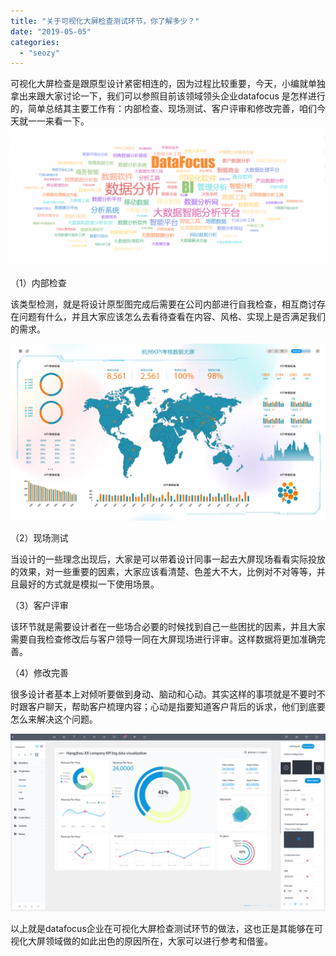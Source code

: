 ```yaml
---
title: "关于可视化大屏检查测试环节，你了解多少？"
date: "2019-05-05"
categories: 
  - "seozy"
---
```


可视化大屏检查是跟原型设计紧密相连的，因为过程比较重要，今天，小编就单独拿出来跟大家讨论一下，我们可以参照目前该领域领头企业datafocus 是怎样进行的，简单总结其主要工作有：内部检查、现场测试、客户评审和修改完善，咱们今天就一一来看一下。![](images/微信截图_20190124175358-1024x450.png)

（1）内部检查

该类型检测，就是将设计原型图完成后需要在公司内部进行自我检查，相互商讨存在问题有什么，并且大家应该怎么去看待查看在内容、风格、实现上是否满足我们的需求。

![](images/浅色-1024x576.png)

（2）现场测试

当设计的一些理念出现后，大家是可以带着设计同事一起去大屏现场看看实际投放的效果，对一些重要的因素，大家应该看清楚、色差大不大，比例对不对等等，并且最好的方式就是模拟一下使用场景。

（3）客户评审

该环节就是需要设计者在一些场合必要的时候找到自己一些困扰的因素，并且大家需要自我检查修改后与客户领导一同在大屏现场进行评审。这样数据将更加准确完善。

（4）修改完善

很多设计者基本上对倾听要做到身动、脑动和心动。其实这样的事项就是不要时不时跟客户聊天，帮助客户梳理内容；心动是指要知道客户背后的诉求，他们到底要怎么来解决这个问题。

![](images/可视化大屏3-1024x576.png)

以上就是datafocus企业在可视化大屏检查测试环节的做法，这也正是其能够在可视化大屏领域做的如此出色的原因所在，大家可以进行参考和借鉴。
